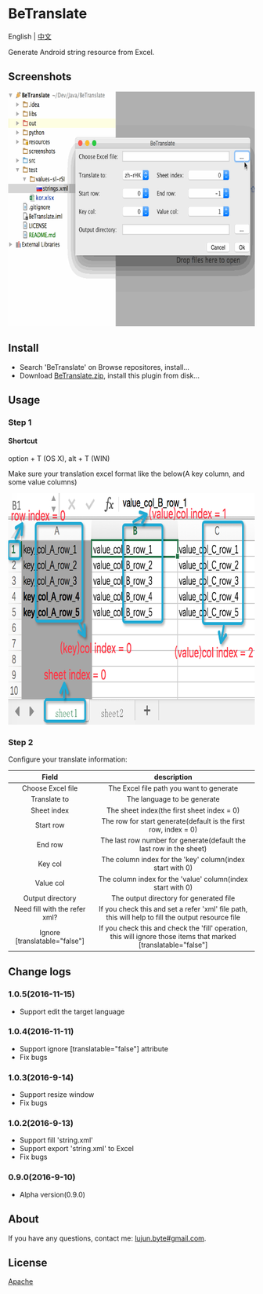 # BeTranslate

English | [中文](README-zh_CN.md)

Generate Android string resource from Excel.

## Screenshots

<img src="/screenshots/betranslate_screen_record_0.9.0.gif" alt="screenshots/betranslate_screen_record_0.9.0.gif" width="705" height="478" />

## Install

* Search 'BeTranslate' on Browse repositores, install...
* Download [BeTranslate.zip](BeTranslate.zip), install this plugin from disk...

## Usage

### Step 1

#### Shortcut

option + T (OS X), alt + T (WIN)

Make sure your translation excel format like the below(A key column, and some value columns)

<img src="/screenshots/betranslate_record_excel.png" alt="screenshots/betranslate_record_excel.png" width="788" height="472" />

### Step 2

Configure your translate information:

|Field|description
|:---:|:---:|
| Choose Excel file | The Excel file path you want to generate
| Translate to | The language to be generate
| Sheet index | The sheet index(the first sheet index = 0)
| Start row | The row for start generate(default is the first row, index = 0)
| End row | The last row number for generate(default the last row in the sheet)
| Key col | The column index for the 'key' column(index start with 0)
| Value col | The column index for the 'value' column(index start with 0)
| Output directory | The output directory for generated file
| Need fill with the refer xml? | If you check this and set a refer 'xml' file path, this will help to fill the output resource file
| Ignore [translatable="false"] | If you check this and check the 'fill' operation, this will ignore those items that marked [translatable="false"]

## Change logs

### 1.0.5(2016-11-15)
- Support edit the target language
     
### 1.0.4(2016-11-11)
- Support ignore [translatable="false"] attribute
- Fix bugs

### 1.0.3(2016-9-14)
- Support resize window
- Fix bugs

### 1.0.2(2016-9-13)
- Support fill 'string.xml'
- Support export 'string.xml' to Excel
- Fix bugs

### 0.9.0(2016-9-10)
- Alpha version(0.9.0)

## About
If you have any questions, contact me: [lujun.byte#gmail.com](mailto:lujun.byte@gmail.com).

## License

[Apache](LICENSE)
